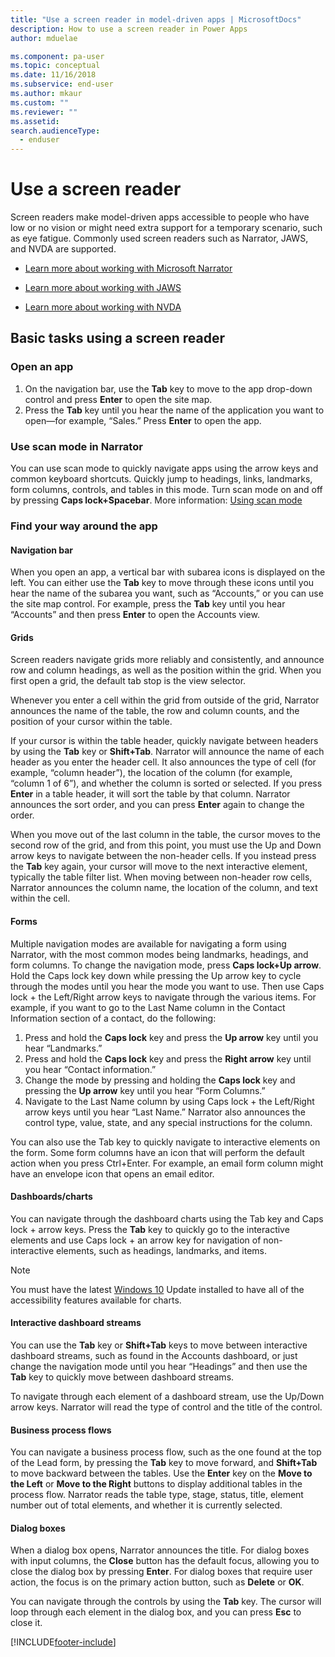 ```yaml
---
title: "Use a screen reader in model-driven apps | MicrosoftDocs"
description: How to use a screen reader in Power Apps
author: mduelae

ms.component: pa-user
ms.topic: conceptual
ms.date: 11/16/2018
ms.subservice: end-user
ms.author: mkaur
ms.custom: ""
ms.reviewer: ""
ms.assetid: 
search.audienceType: 
  - enduser
---
```

# Use a screen reader 


Screen readers make model-driven apps accessible to people who have low or no vision or might need extra support for a temporary scenario, such as eye fatigue. Commonly used screen readers such as Narrator, JAWS, and NVDA are supported. 

- [Learn more about working with Microsoft Narrator](https://support.microsoft.com/help/22798)
- [Learn more about working with JAWS](https://www.freedomscientific.com/Products/Blindness/JawsDocumentation)


- [Learn more about working with NVDA](https://www.nvaccess.org/get-help/)


## Basic tasks using a screen reader 

### Open an app

1.  On the navigation bar, use the **Tab** key to move to the app drop-down control and press **Enter** to open the site map.
2.  Press the **Tab** key until you hear the name of the application you want to open—for example, “Sales.” Press **Enter** to open the app.

### Use scan mode in Narrator
You can use scan mode to quickly navigate apps using the arrow keys and common keyboard shortcuts. Quickly jump to headings, links, landmarks, form columns, controls, and tables in this mode. Turn scan mode on and off by pressing **Caps lock+Spacebar**. More information: [Using scan mode](https://support.microsoft.com/help/22809/windows-10-narrator-using-scan-mode)

### Find your way around the app

#### Navigation bar
When you open an app, a vertical bar with subarea icons is displayed on the left. You can either use the **Tab** key to move through these icons until you hear the name of the subarea you want, such as “Accounts,” or you can use the site map control. For example, press the **Tab** key until you hear “Accounts” and then press **Enter** to open the Accounts view.

#### Grids
Screen readers navigate grids more reliably and consistently, and announce row and column headings, as well as the position within the grid. When you first open a grid, the default tab stop is the view selector. 

Whenever you enter a cell within the grid from outside of the grid, Narrator announces the name of the table, the row and column counts, and the position of your cursor within the table.

If your cursor is within the table header, quickly navigate between headers by using the **Tab** key or **Shift+Tab**. Narrator will announce the name of each header as you enter the header cell. It also announces the type of cell (for example, “column header”), the location of the column (for example, “column 1 of 6”), and whether the column is sorted or selected. If you press **Enter** in a table header, it will sort the table by that column. Narrator announces the sort order, and you can press **Enter** again to change the order.

When you move out of the last column in the table, the cursor moves to the second row of the grid, and from this point, you must use the Up and Down arrow keys to navigate between the non-header cells. If you instead press the **Tab** key again, your cursor will move to the next interactive element, typically the table filter list. When moving between non-header row cells, Narrator announces the column name, the location of the column, and text within the cell.

#### Forms
Multiple navigation modes are available for navigating a form using Narrator, with the most common modes being landmarks, headings, and form columns. To change the navigation mode, press **Caps lock+Up arrow**. Hold the Caps lock key down while pressing the Up arrow key to cycle through the modes until you hear the mode you want to use. Then use Caps lock + the Left/Right arrow keys to navigate through the various items. For example, if you want to go to the Last Name column in the Contact Information section of a contact, do the following:

1.  Press and hold the **Caps lock** key and press the **Up arrow** key until you hear “Landmarks.”
2.  Press and hold the **Caps lock** key and press the **Right arrow** key until you hear “Contact information.”
3.  Change the mode by pressing and holding the **Caps lock** key and pressing the **Up arrow** key until you hear “Form Columns.”
4.  Navigate to the Last Name column by using Caps lock + the Left/Right arrow keys until you hear “Last Name.” Narrator also announces the control type, value, state, and any special instructions for the column.

You can also use the Tab key to quickly navigate to interactive elements on the form. Some form columns have an icon that will perform the default action when you press Ctrl+Enter. For example, an email form column might have an envelope icon that opens an email editor. 

#### Dashboards/charts
You can navigate through the dashboard charts using the Tab key and Caps lock + arrow keys. Press the **Tab** key to quickly go to the interactive elements and use Caps lock + an arrow key for navigation of non-interactive elements, such as headings, landmarks, and items.


> [!NOTE]
> You must have the latest [Windows 10](https://www.microsoft.com/enable/products/windows10/default.aspx) Update installed to have all of the accessibility features available for charts.

#### Interactive dashboard streams
You can use the **Tab** key or **Shift+Tab** keys to move between interactive dashboard streams, such as found in the Accounts dashboard, or just change the navigation mode until you hear “Headings” and then use the **Tab** key to quickly move between dashboard streams.

To navigate through each element of a dashboard stream, use the Up/Down arrow keys. Narrator will read the type of control and the title of the control.

#### Business process flows
You can navigate a business process flow, such as the one found at the top of the Lead form, by pressing the **Tab** key to move forward, and **Shift+Tab** to move backward between the tables. Use the **Enter** key on the **Move to the Left** or **Move to the Right** buttons to display additional tables in the process flow. Narrator reads the table type, stage, status, title, element number out of total elements, and whether it is currently selected.

#### Dialog boxes

When a dialog box opens, Narrator announces the title. For dialog boxes with input columns, the **Close** button has the default focus, allowing you to close the dialog box by pressing **Enter**. For dialog boxes that require user action, the focus is on the primary action button, such as **Delete** or **OK**.

You can navigate through the controls by using the **Tab** key. The cursor will loop through each element in the dialog box, and you can press **Esc** to close it.




[!INCLUDE[footer-include](../includes/footer-banner.md)]
